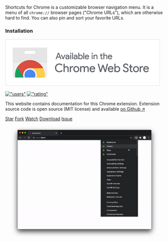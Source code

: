 Shortcuts for Chrome is a customizable browser navigation menu. It is a menu of all `chrome://` browser
pages ("Chrome URLs"), which are otherwise hard to find. You can also pin and sort your favorite URLs.

### **Installation**

[!["install at chrome web store"][badge]][cws]

[!["users"][user_shield]][cws]  [!["rating"][rate_shield]][cws]

This website contains documentation for this Chrome extension. 
Extension source code is open source (MIT license) and available [on Github ↗][gh]

[//]: # (github buttons)
<a class="github-button"
href="https://github.com/MobileFirstLLC/shortcuts-for-chrome"
data-color-scheme="light" data-icon="octicon-star" data-size="large"
aria-label="Star MobileFirstLLC/shortcuts-for-chrome on GitHub">Star</a>
<a class="github-button"
href="https://github.com/MobileFirstLLC/shortcuts-for-chrome/fork"
data-color-scheme="light" data-icon="octicon-repo-forked" data-size="large"
aria-label="Fork MobileFirstLLC/shortcuts-for-chrome on GitHub">Fork</a>
<a class="github-button"
href="https://github.com/MobileFirstLLC/shortcuts-for-chrome/subscription"
data-color-scheme="light" data-icon="octicon-eye" data-size="large"
aria-label="Watch MobileFirstLLC/shortcuts-for-chrome on GitHub">Watch</a>
<a class="github-button"
href="https://github.com/MobileFirstLLC/shortcuts-for-chrome/archive/main.zip"
data-color-scheme="light" data-icon="octicon-download" data-size="large"
aria-label="Download MobileFirstLLC/shortcuts-for-chrome on GitHub">Download</a>
<a class="github-button"
href="https://github.com/MobileFirstLLC/shortcuts-for-chrome/issues"
data-color-scheme="light" data-icon="octicon-issue-opened" data-size="large"
aria-label="Issue MobileFirstLLC/shortcuts-for-chrome on GitHub">Issue</a>

!["preview][preview]

<style>
article p{font-size: 110%; line-height: 2; margin:1rem auto;}
article #installation + p img {width: 90%; max-width: 300px}
</style>

[cws]: https://chrome.google.com/webstore/detail/jnmekaomnicdcpgdndekkmojfomifjal

[gh]: https://github.com/MobileFirstLLC/shortcuts-for-chrome

[badge]: https://raw.githubusercontent.com/MobileFirstLLC/shortcuts-for-chrome/main/assets/badge.png

[preview]: https://raw.githubusercontent.com/MobileFirstLLC/shortcuts-for-chrome/main/assets/preview.gif

[user_shield]: https://img.shields.io/chrome-web-store/users/jnmekaomnicdcpgdndekkmojfomifjal?style=flat

[rate_shield]: https://img.shields.io/chrome-web-store/stars/jnmekaomnicdcpgdndekkmojfomifjal?style=flat
